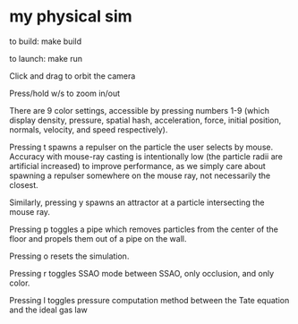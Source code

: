 # my physical sim

to build:
make build

to launch:
make run

Click and drag to orbit the camera

Press/hold w/s to zoom in/out

There are 9 color settings, accessible by pressing numbers 1-9 (which display density, pressure, spatial hash, acceleration, force, initial position, normals, velocity, and speed respectively).

Pressing t spawns a repulser on the particle the user selects by mouse. Accuracy with mouse-ray casting is intentionally low (the particle radii are artificial increased) to improve performance, as we simply care about spawning a repulser somewhere on the mouse ray, not necessarily the closest.

Similarly, pressing y spawns an attractor at a particle intersecting the mouse ray.

Pressing p toggles a pipe which removes particles from the center of the floor and propels them out of a pipe on the wall.

Pressing o resets the simulation.

Pressing r toggles SSAO mode between SSAO, only occlusion, and only color.

Pressing l toggles pressure computation method between the Tate equation and the ideal gas law
